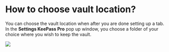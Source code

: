 # How to choose vault location?

<p class="no-margin">You can choose the vault location when after you are done setting up a tab. In the <b>Settings KeePass Pro</b> pop up window, you choose a folder of your choice where you wish to keep the vault.</p>
<p class="no-margin"></p>
<div class="intercom-container"><img src="/assets/img/teams-pro/image_61.png"></div>


<Hubspot />
<Clarity />
<GoogleAnalytics />
